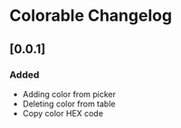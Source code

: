 <!-- Keep a Changelog guide -> https://keepachangelog.com -->

# Colorable Changelog


## [0.0.1]

### Added

- Adding color from picker
- Deleting color from table
- Copy color HEX code


